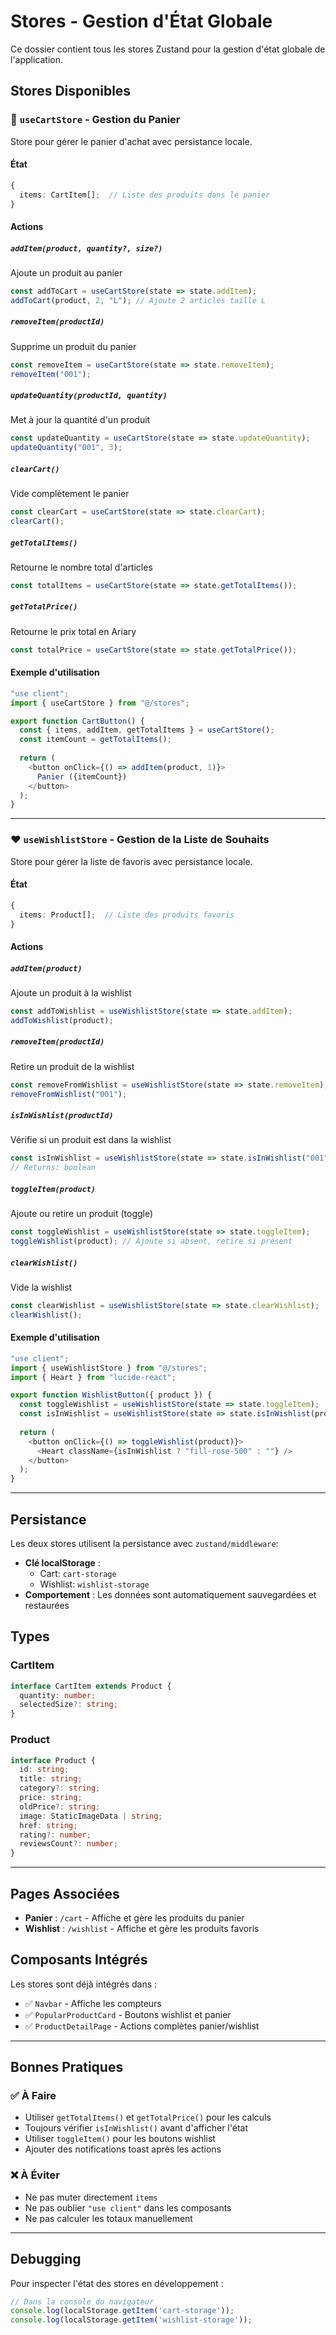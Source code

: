 # Stores - Gestion d'État Globale

Ce dossier contient tous les stores Zustand pour la gestion d'état globale de l'application.

## Stores Disponibles

### 🛒 `useCartStore` - Gestion du Panier

Store pour gérer le panier d'achat avec persistance locale.

#### État
```typescript
{
  items: CartItem[];  // Liste des produits dans le panier
}
```

#### Actions

##### `addItem(product, quantity?, size?)`
Ajoute un produit au panier
```typescript
const addToCart = useCartStore(state => state.addItem);
addToCart(product, 2, "L"); // Ajoute 2 articles taille L
```

##### `removeItem(productId)`
Supprime un produit du panier
```typescript
const removeItem = useCartStore(state => state.removeItem);
removeItem("001");
```

##### `updateQuantity(productId, quantity)`
Met à jour la quantité d'un produit
```typescript
const updateQuantity = useCartStore(state => state.updateQuantity);
updateQuantity("001", 3);
```

##### `clearCart()`
Vide complètement le panier
```typescript
const clearCart = useCartStore(state => state.clearCart);
clearCart();
```

##### `getTotalItems()`
Retourne le nombre total d'articles
```typescript
const totalItems = useCartStore(state => state.getTotalItems());
```

##### `getTotalPrice()`
Retourne le prix total en Ariary
```typescript
const totalPrice = useCartStore(state => state.getTotalPrice());
```

#### Exemple d'utilisation
```typescript
"use client";
import { useCartStore } from "@/stores";

export function CartButton() {
  const { items, addItem, getTotalItems } = useCartStore();
  const itemCount = getTotalItems();
  
  return (
    <button onClick={() => addItem(product, 1)}>
      Panier ({itemCount})
    </button>
  );
}
```

---

### ❤️ `useWishlistStore` - Gestion de la Liste de Souhaits

Store pour gérer la liste de favoris avec persistance locale.

#### État
```typescript
{
  items: Product[];  // Liste des produits favoris
}
```

#### Actions

##### `addItem(product)`
Ajoute un produit à la wishlist
```typescript
const addToWishlist = useWishlistStore(state => state.addItem);
addToWishlist(product);
```

##### `removeItem(productId)`
Retire un produit de la wishlist
```typescript
const removeFromWishlist = useWishlistStore(state => state.removeItem);
removeFromWishlist("001");
```

##### `isInWishlist(productId)`
Vérifie si un produit est dans la wishlist
```typescript
const isInWishlist = useWishlistStore(state => state.isInWishlist("001"));
// Returns: boolean
```

##### `toggleItem(product)`
Ajoute ou retire un produit (toggle)
```typescript
const toggleWishlist = useWishlistStore(state => state.toggleItem);
toggleWishlist(product); // Ajoute si absent, retire si présent
```

##### `clearWishlist()`
Vide la wishlist
```typescript
const clearWishlist = useWishlistStore(state => state.clearWishlist);
clearWishlist();
```

#### Exemple d'utilisation
```typescript
"use client";
import { useWishlistStore } from "@/stores";
import { Heart } from "lucide-react";

export function WishlistButton({ product }) {
  const toggleWishlist = useWishlistStore(state => state.toggleItem);
  const isInWishlist = useWishlistStore(state => state.isInWishlist(product.id));
  
  return (
    <button onClick={() => toggleWishlist(product)}>
      <Heart className={isInWishlist ? "fill-rose-500" : ""} />
    </button>
  );
}
```

---

## Persistance

Les deux stores utilisent la persistance avec `zustand/middleware`:
- **Clé localStorage** : 
  - Cart: `cart-storage`
  - Wishlist: `wishlist-storage`
- **Comportement** : Les données sont automatiquement sauvegardées et restaurées

## Types

### CartItem
```typescript
interface CartItem extends Product {
  quantity: number;
  selectedSize?: string;
}
```

### Product
```typescript
interface Product {
  id: string;
  title: string;
  category?: string;
  price: string;
  oldPrice?: string;
  image: StaticImageData | string;
  href: string;
  rating?: number;
  reviewsCount?: number;
}
```

---

## Pages Associées

- **Panier** : `/cart` - Affiche et gère les produits du panier
- **Wishlist** : `/wishlist` - Affiche et gère les produits favoris

## Composants Intégrés

Les stores sont déjà intégrés dans :
- ✅ `Navbar` - Affiche les compteurs
- ✅ `PopularProductCard` - Boutons wishlist et panier
- ✅ `ProductDetailPage` - Actions complètes panier/wishlist

---

## Bonnes Pratiques

### ✅ À Faire
- Utiliser `getTotalItems()` et `getTotalPrice()` pour les calculs
- Toujours vérifier `isInWishlist()` avant d'afficher l'état
- Utiliser `toggleItem()` pour les boutons wishlist
- Ajouter des notifications toast après les actions

### ❌ À Éviter
- Ne pas muter directement `items`
- Ne pas oublier `"use client"` dans les composants
- Ne pas calculer les totaux manuellement

---

## Debugging

Pour inspecter l'état des stores en développement :
```javascript
// Dans la console du navigateur
console.log(localStorage.getItem('cart-storage'));
console.log(localStorage.getItem('wishlist-storage'));
```

